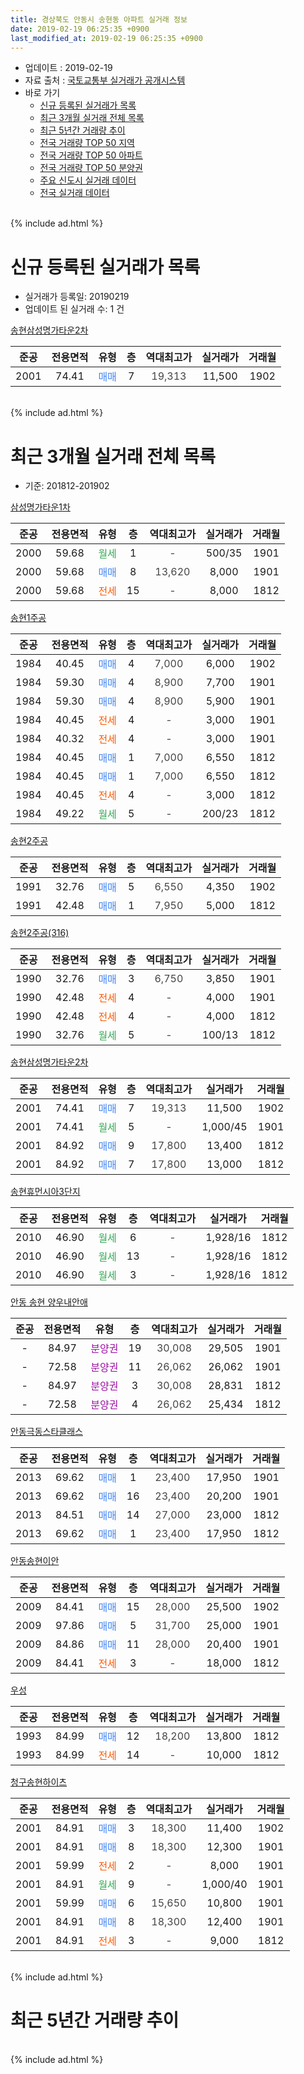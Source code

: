 ```yaml
---
title: 경상북도 안동시 송현동 아파트 실거래 정보
date: 2019-02-19 06:25:35 +0900
last_modified_at: 2019-02-19 06:25:35 +0900
---
```


* 업데이트 : 2019-02-19
* 자료 출처 : [국토교통부 실거래가 공개시스템](http://rt.molit.go.kr)
* 바로 가기
    * [신규 등록된 실거래가 목록](#신규-등록된-실거래가-목록)
    * [최근 3개월 실거래 전체 목록](#최근-3개월-실거래-전체-목록)
    * [최근 5년간 거래량 추이](#최근-5년간-거래량-추이)
    * [전국 거래량 TOP 50 지역](https://inasie.github.io/apt-trade-info/최근-3개월-전국에서-가장-거래가-많이-발생한-지역)
    * [전국 거래량 TOP 50 아파트](https://inasie.github.io/apt-trade-info/최근-3개월-전국에서-가장-거래가-많이-발생한-아파트)
    * [전국 거래량 TOP 50 분양권](https://inasie.github.io/apt-trade-info/최근-3개월-전국에서-가장-거래가-많이-발생한-분양권)
    * [주요 신도시 실거래 데이터](https://inasie.github.io/apt-trade-info/주요-신도시)
    * [전국 실거래 데이터](https://inasie.github.io/apt-trade-info/전국)
<br>
{% include ad.html %}
<br>

# 신규 등록된 실거래가 목록
* 실거래가 등록일: 20190219
* 업데이트 된 실거래 수: 1 건


[송현삼성명가타운2차](https://search.naver.com/search.naver?query=%EA%B2%BD%EC%83%81%EB%B6%81%EB%8F%84+%EC%95%88%EB%8F%99%EC%8B%9C+%EC%86%A1%ED%98%84%EB%8F%99+%EC%86%A1%ED%98%84%EC%82%BC%EC%84%B1%EB%AA%85%EA%B0%80%ED%83%80%EC%9A%B42%EC%B0%A8)

|준공|전용면적|유형|층|역대최고가|실거래가|거래월|
|:---:|:---:|:---:|:---:|:---:|:---:|:---:|
|2001|74.41|<span style="color:#4285f3">매매</span>|7|<span style="color:#444444">19,313</span>|11,500|1902|


<br>
{% include ad.html %}
<br>

# 최근 3개월 실거래 전체 목록
* 기준: 201812-201902


[삼성명가타운1차](https://search.naver.com/search.naver?query=%EA%B2%BD%EC%83%81%EB%B6%81%EB%8F%84+%EC%95%88%EB%8F%99%EC%8B%9C+%EC%86%A1%ED%98%84%EB%8F%99+%EC%82%BC%EC%84%B1%EB%AA%85%EA%B0%80%ED%83%80%EC%9A%B41%EC%B0%A8)

|준공|전용면적|유형|층|역대최고가|실거래가|거래월|
|:---:|:---:|:---:|:---:|:---:|:---:|:---:|
|2000|59.68|<span style="color:#34a853">월세</span>|1|<span style="color:#444444">-</span>|500/35|1901|
|2000|59.68|<span style="color:#4285f3">매매</span>|8|<span style="color:#444444">13,620</span>|8,000|1901|
|2000|59.68|<span style="color:#ff5a00">전세</span>|15|<span style="color:#444444">-</span>|8,000|1812|

[송현1주공](https://search.naver.com/search.naver?query=%EA%B2%BD%EC%83%81%EB%B6%81%EB%8F%84+%EC%95%88%EB%8F%99%EC%8B%9C+%EC%86%A1%ED%98%84%EB%8F%99+%EC%86%A1%ED%98%841%EC%A3%BC%EA%B3%B5)

|준공|전용면적|유형|층|역대최고가|실거래가|거래월|
|:---:|:---:|:---:|:---:|:---:|:---:|:---:|
|1984|40.45|<span style="color:#4285f3">매매</span>|4|<span style="color:#444444">7,000</span>|6,000|1902|
|1984|59.30|<span style="color:#4285f3">매매</span>|4|<span style="color:#444444">8,900</span>|7,700|1901|
|1984|59.30|<span style="color:#4285f3">매매</span>|4|<span style="color:#444444">8,900</span>|5,900|1901|
|1984|40.45|<span style="color:#ff5a00">전세</span>|4|<span style="color:#444444">-</span>|3,000|1901|
|1984|40.32|<span style="color:#ff5a00">전세</span>|4|<span style="color:#444444">-</span>|3,000|1901|
|1984|40.45|<span style="color:#4285f3">매매</span>|1|<span style="color:#444444">7,000</span>|6,550|1812|
|1984|40.45|<span style="color:#4285f3">매매</span>|1|<span style="color:#444444">7,000</span>|6,550|1812|
|1984|40.45|<span style="color:#ff5a00">전세</span>|4|<span style="color:#444444">-</span>|3,000|1812|
|1984|49.22|<span style="color:#34a853">월세</span>|5|<span style="color:#444444">-</span>|200/23|1812|

[송현2주공](https://search.naver.com/search.naver?query=%EA%B2%BD%EC%83%81%EB%B6%81%EB%8F%84+%EC%95%88%EB%8F%99%EC%8B%9C+%EC%86%A1%ED%98%84%EB%8F%99+%EC%86%A1%ED%98%842%EC%A3%BC%EA%B3%B5)

|준공|전용면적|유형|층|역대최고가|실거래가|거래월|
|:---:|:---:|:---:|:---:|:---:|:---:|:---:|
|1991|32.76|<span style="color:#4285f3">매매</span>|5|<span style="color:#444444">6,550</span>|4,350|1902|
|1991|42.48|<span style="color:#4285f3">매매</span>|1|<span style="color:#444444">7,950</span>|5,000|1812|

[송현2주공(316)](https://search.naver.com/search.naver?query=%EA%B2%BD%EC%83%81%EB%B6%81%EB%8F%84+%EC%95%88%EB%8F%99%EC%8B%9C+%EC%86%A1%ED%98%84%EB%8F%99+%EC%86%A1%ED%98%842%EC%A3%BC%EA%B3%B5%28316%29)

|준공|전용면적|유형|층|역대최고가|실거래가|거래월|
|:---:|:---:|:---:|:---:|:---:|:---:|:---:|
|1990|32.76|<span style="color:#4285f3">매매</span>|3|<span style="color:#444444">6,750</span>|3,850|1901|
|1990|42.48|<span style="color:#ff5a00">전세</span>|4|<span style="color:#444444">-</span>|4,000|1901|
|1990|42.48|<span style="color:#ff5a00">전세</span>|4|<span style="color:#444444">-</span>|4,000|1812|
|1990|32.76|<span style="color:#34a853">월세</span>|5|<span style="color:#444444">-</span>|100/13|1812|

[송현삼성명가타운2차](https://search.naver.com/search.naver?query=%EA%B2%BD%EC%83%81%EB%B6%81%EB%8F%84+%EC%95%88%EB%8F%99%EC%8B%9C+%EC%86%A1%ED%98%84%EB%8F%99+%EC%86%A1%ED%98%84%EC%82%BC%EC%84%B1%EB%AA%85%EA%B0%80%ED%83%80%EC%9A%B42%EC%B0%A8)

|준공|전용면적|유형|층|역대최고가|실거래가|거래월|
|:---:|:---:|:---:|:---:|:---:|:---:|:---:|
|2001|74.41|<span style="color:#4285f3">매매</span>|7|<span style="color:#444444">19,313</span>|11,500|1902|
|2001|74.41|<span style="color:#34a853">월세</span>|5|<span style="color:#444444">-</span>|1,000/45|1901|
|2001|84.92|<span style="color:#4285f3">매매</span>|9|<span style="color:#444444">17,800</span>|13,400|1812|
|2001|84.92|<span style="color:#4285f3">매매</span>|7|<span style="color:#444444">17,800</span>|13,000|1812|

[송현휴먼시아3단지](https://search.naver.com/search.naver?query=%EA%B2%BD%EC%83%81%EB%B6%81%EB%8F%84+%EC%95%88%EB%8F%99%EC%8B%9C+%EC%86%A1%ED%98%84%EB%8F%99+%EC%86%A1%ED%98%84%ED%9C%B4%EB%A8%BC%EC%8B%9C%EC%95%843%EB%8B%A8%EC%A7%80)

|준공|전용면적|유형|층|역대최고가|실거래가|거래월|
|:---:|:---:|:---:|:---:|:---:|:---:|:---:|
|2010|46.90|<span style="color:#34a853">월세</span>|6|<span style="color:#444444">-</span>|1,928/16|1812|
|2010|46.90|<span style="color:#34a853">월세</span>|13|<span style="color:#444444">-</span>|1,928/16|1812|
|2010|46.90|<span style="color:#34a853">월세</span>|3|<span style="color:#444444">-</span>|1,928/16|1812|

[안동 송현 양우내안애](https://search.naver.com/search.naver?query=%EA%B2%BD%EC%83%81%EB%B6%81%EB%8F%84+%EC%95%88%EB%8F%99%EC%8B%9C+%EC%86%A1%ED%98%84%EB%8F%99+%EC%95%88%EB%8F%99+%EC%86%A1%ED%98%84+%EC%96%91%EC%9A%B0%EB%82%B4%EC%95%88%EC%95%A0)

|준공|전용면적|유형|층|역대최고가|실거래가|거래월|
|:---:|:---:|:---:|:---:|:---:|:---:|:---:|
|-|84.97|<span style="color:#9C11A5">분양권</span>|19|<span style="color:#444444">30,008</span>|29,505|1901|
|-|72.58|<span style="color:#9C11A5">분양권</span>|11|<span style="color:#444444">26,062</span>|26,062|1901|
|-|84.97|<span style="color:#9C11A5">분양권</span>|3|<span style="color:#444444">30,008</span>|28,831|1812|
|-|72.58|<span style="color:#9C11A5">분양권</span>|4|<span style="color:#444444">26,062</span>|25,434|1812|

[안동극동스타클래스](https://search.naver.com/search.naver?query=%EA%B2%BD%EC%83%81%EB%B6%81%EB%8F%84+%EC%95%88%EB%8F%99%EC%8B%9C+%EC%86%A1%ED%98%84%EB%8F%99+%EC%95%88%EB%8F%99%EA%B7%B9%EB%8F%99%EC%8A%A4%ED%83%80%ED%81%B4%EB%9E%98%EC%8A%A4)

|준공|전용면적|유형|층|역대최고가|실거래가|거래월|
|:---:|:---:|:---:|:---:|:---:|:---:|:---:|
|2013|69.62|<span style="color:#4285f3">매매</span>|1|<span style="color:#444444">23,400</span>|17,950|1901|
|2013|69.62|<span style="color:#4285f3">매매</span>|16|<span style="color:#444444">23,400</span>|20,200|1901|
|2013|84.51|<span style="color:#4285f3">매매</span>|14|<span style="color:#444444">27,000</span>|23,000|1812|
|2013|69.62|<span style="color:#4285f3">매매</span>|1|<span style="color:#444444">23,400</span>|17,950|1812|

[안동송현이안](https://search.naver.com/search.naver?query=%EA%B2%BD%EC%83%81%EB%B6%81%EB%8F%84+%EC%95%88%EB%8F%99%EC%8B%9C+%EC%86%A1%ED%98%84%EB%8F%99+%EC%95%88%EB%8F%99%EC%86%A1%ED%98%84%EC%9D%B4%EC%95%88)

|준공|전용면적|유형|층|역대최고가|실거래가|거래월|
|:---:|:---:|:---:|:---:|:---:|:---:|:---:|
|2009|84.41|<span style="color:#4285f3">매매</span>|15|<span style="color:#444444">28,000</span>|25,500|1902|
|2009|97.86|<span style="color:#4285f3">매매</span>|5|<span style="color:#444444">31,700</span>|25,000|1901|
|2009|84.86|<span style="color:#4285f3">매매</span>|11|<span style="color:#444444">28,000</span>|20,400|1901|
|2009|84.41|<span style="color:#ff5a00">전세</span>|3|<span style="color:#444444">-</span>|18,000|1812|

[우성](https://search.naver.com/search.naver?query=%EA%B2%BD%EC%83%81%EB%B6%81%EB%8F%84+%EC%95%88%EB%8F%99%EC%8B%9C+%EC%86%A1%ED%98%84%EB%8F%99+%EC%9A%B0%EC%84%B1)

|준공|전용면적|유형|층|역대최고가|실거래가|거래월|
|:---:|:---:|:---:|:---:|:---:|:---:|:---:|
|1993|84.99|<span style="color:#4285f3">매매</span>|12|<span style="color:#444444">18,200</span>|13,800|1812|
|1993|84.99|<span style="color:#ff5a00">전세</span>|14|<span style="color:#444444">-</span>|10,000|1812|

[청구송현하이츠](https://search.naver.com/search.naver?query=%EA%B2%BD%EC%83%81%EB%B6%81%EB%8F%84+%EC%95%88%EB%8F%99%EC%8B%9C+%EC%86%A1%ED%98%84%EB%8F%99+%EC%B2%AD%EA%B5%AC%EC%86%A1%ED%98%84%ED%95%98%EC%9D%B4%EC%B8%A0)

|준공|전용면적|유형|층|역대최고가|실거래가|거래월|
|:---:|:---:|:---:|:---:|:---:|:---:|:---:|
|2001|84.91|<span style="color:#4285f3">매매</span>|3|<span style="color:#444444">18,300</span>|11,400|1902|
|2001|84.91|<span style="color:#4285f3">매매</span>|8|<span style="color:#444444">18,300</span>|12,300|1901|
|2001|59.99|<span style="color:#ff5a00">전세</span>|2|<span style="color:#444444">-</span>|8,000|1901|
|2001|84.91|<span style="color:#34a853">월세</span>|9|<span style="color:#444444">-</span>|1,000/40|1901|
|2001|59.99|<span style="color:#4285f3">매매</span>|6|<span style="color:#444444">15,650</span>|10,800|1901|
|2001|84.91|<span style="color:#4285f3">매매</span>|8|<span style="color:#444444">18,300</span>|12,400|1901|
|2001|84.91|<span style="color:#ff5a00">전세</span>|3|<span style="color:#444444">-</span>|9,000|1812|


<br>
{% include ad.html %}
<br>

# 최근 5년간 거래량 추이


<div style="width:100%;">
    <canvas id="deal_progress" height="200"></canvas>
</div>

<script>
new Chart(document.getElementById("deal_progress"), {
    type: 'line',
    data: {
        labels: ['201402','201403','201404','201405','201406','201407','201408','201409','201410','201411','201412','201501','201502','201503','201504','201505','201506','201507','201508','201509','201510','201511','201512','201601','201602','201603','201604','201605','201606','201607','201608','201609','201610','201611','201612','201701','201702','201703','201704','201705','201706','201707','201708','201709','201710','201711','201712','201801','201802','201803','201804','201805','201806','201807','201808','201809','201810','201811','201812','201901','201902'],
        datasets: [{
            label: '매매',
            pointRadius: 1,
            data: [24, 30, 22, 24, 25, 28, 24, 27, 27, 20, 8, 29, 32, 43, 43, 24, 32, 14, 26, 25, 26, 22, 20, 26, 12, 29, 17, 20, 19, 23, 19, 25, 19, 25, 32, 17, 26, 13, 19, 19, 19, 18, 17, 16, 11, 16, 12, 25, 32, 10, 20, 13, 13, 9, 7, 9, 22, 14, 10, 13, 5],
            borderColor: "rgba(255, 201, 14, 1)",
            backgroundColor: "rgba(255, 201, 14, 0.5)",
            fill: false,
            lineTension: 0
        },{
            label: '전월세',
            pointRadius: 1,
            data: [18, 14, 16, 8, 5, 12, 9, 10, 16, 6, 12, 12, 12, 15, 16, 7, 11, 16, 7, 7, 4, 3, 16, 11, 17, 7, 5, 3, 12, 5, 11, 9, 12, 8, 12, 7, 17, 6, 4, 11, 9, 8, 10, 7, 9, 8, 9, 5, 13, 13, 9, 15, 11, 5, 6, 12, 8, 9, 11, 7, 0],
            borderColor: "rgba(0, 141, 185, 1)",
            backgroundColor: "rgba(0, 141, 185, 0.5)",
            fill: false,
            lineTension: 0
        }
        ]
    },
    options: {
        responsive: true,
        title: {
            display: false
        },
        tooltips: {
            mode: 'index',
            intersect: false
        },
        hover: {
            mode: 'nearest',
            intersect: true
        },
        scales: {
            xAxes: [{
                display: true,
                scaleLabel: {
                    display: true,
                    labelString: '년/월'
                }
            }],
            yAxes: [{
                display: true,
                ticks: {
                    suggestedMin: 0,
                },
                scaleLabel: {
                    display: true,
                    labelString: '실거래 수'
                }
            }]
        }
    }
});

</script>


<br>
{% include ad.html %}
<br>

